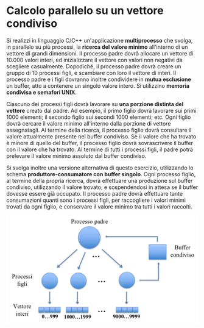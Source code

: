 Calcolo parallelo su un vettore condiviso
=========================================

Si realizzi in linguaggio C/C++ un'applicazione **multiprocesso** che
svolga, in parallelo su più processi, la **ricerca del valore minimo**
all'interno di un vettore di grandi dimensioni. Il processo padre dovrà
allocare un vettore di 10.000 valori interi, ed inizializzare il vettore
con valori non negativi da scegliere casualmente. Dopodiché, il processo
padre dovrà creare un gruppo di 10 processi figli, e scambiare con loro
il vettore di interi. Il processo padre e i figli dovranno inoltre
condividere in **mutua esclusione** un buffer, atto a contenere un
singolo valore intero. Si utilizzino **memoria condivisa e semafori
UNIX**.

Ciascuno dei processi figli dovrà lavorare su **una porzione distinta
del vettore** creato dal padre. Ad esempio, il primo figlio dovrà
lavorare sui primi 1000 elementi; il secondo figlio sui secondi 1000
elementi; etc. Ogni figlio dovrà cercare il valore minimo all'interno
dalla porzione di vettore assegnatagli. Al termine della ricerca, il
processo figlio dovrà consultare il valore attualmente presente nel
buffer condiviso. Se il valore che ha trovato è minore di quello del
buffer, il processo figlio dovrà sovrascrivere il buffer con il valore
che ha trovato. Al termine di tutti i processi figli, il padre potrà
prelevare il valore minimo assoluto dal buffer condiviso.

Si svolga inoltre una versione alternativa di questo esercizio,
utilizzando lo schema **produttore-consumatore con buffer singolo**.
Ogni processo figlio, al termine della propria ricerca, dovrà effettuare
una produzione sul buffer condiviso, utilizzando il valore trovato, e
sospendendosi in attesa se il buffer dovesse essere già occupato. Il
processo padre dovrà effettuare tante consumazioni quanti sono i
processi figli, per raccogliere i valori minimi trovati da ogni figlio,
e conservare il valore minimo tra tutti i valori raccolti.

![image](/images/ambiente_globale/produttore_consumatore/calcolo_parallelo_su_un_vettore_condiviso.png)
